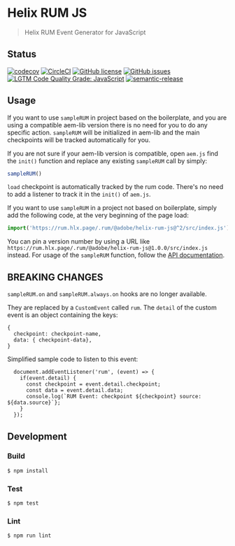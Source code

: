 # Helix RUM JS

> Helix RUM Event Generator for JavaScript

## Status
[![codecov](https://img.shields.io/codecov/c/github/adobe/helix-rum-js.svg)](https://codecov.io/gh/adobe/helix-rum-js)
[![CircleCI](https://img.shields.io/circleci/project/github/adobe/helix-rum-js.svg)](https://circleci.com/gh/adobe/helix-rum-js)
[![GitHub license](https://img.shields.io/github/license/adobe/helix-rum-js.svg)](https://github.com/adobe/helix-rum-js/blob/master/LICENSE.txt)
[![GitHub issues](https://img.shields.io/github/issues/adobe/helix-rum-js.svg)](https://github.com/adobe/helix-rum-js/issues)
[![LGTM Code Quality Grade: JavaScript](https://img.shields.io/lgtm/grade/javascript/g/adobe/helix-rum-js.svg?logo=lgtm&logoWidth=18)](https://lgtm.com/projects/g/adobe/helix-rum-js)
[![semantic-release](https://img.shields.io/badge/%20%20%F0%9F%93%A6%F0%9F%9A%80-semantic--release-e10079.svg)](https://github.com/semantic-release/semantic-release)

## Usage
If you want to use `sampleRUM` in project based on the boilerplate, and you are using a compatible aem-lib version
there is no need for you to do any specific action.
`sampleRUM` will be initialized in aem-lib and the main checkpoints will be tracked automatically for you.

If you are not sure if your aem-lib version is compatible, open `aem.js` find the `init()` function and replace any
existing `sampleRUM` call by simply:
```javascript
sampleRUM()
```
`load` checkpoint is automatically tracked by the rum code. There's no need to add a listener to track it in the `init()` of `aem.js`.


If you want to use `sampleRUM` in a project not based on boilerplate, simply add the following code, at the very beginning
of the page load:
```javascript
import('https://rum.hlx.page/.rum/@adobe/helix-rum-js@^2/src/index.js').then((f)=> f.sampleRUM());
```

You can pin a version number by using a URL like `https://rum.hlx.page/.rum/@adobe/helix-rum-js@1.0.0/src/index.js` instead.
For usage of the `sampleRUM` function, follow the [API documentation](docs/API.md).

## BREAKING CHANGES

`sampleRUM.on` and `sampleRUM.always.on` hooks are no longer available.

They are replaced by a `CustomEvent` called `rum`.
The `detail` of the custom event is an object containing the keys:
```
{
  checkpoint: checkpoint-name,
  data: { checkpoint-data},
}
```

Simplified sample code to listen to this event:
```
  document.addEventListener('rum', (event) => {
    if(event.detail) {
      const checkpoint = event.detail.checkpoint;
      const data = event.detail.data;
      console.log(`RUM Event: checkpoint ${checkpoint} source: ${data.source}`};
    }
  });
```


## Development

### Build

```bash
$ npm install
```

### Test

```bash
$ npm test
```

### Lint

```bash
$ npm run lint
```
